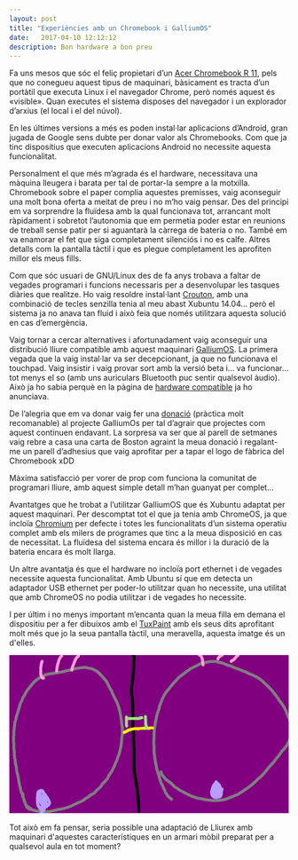 ```yaml
---
layout: post
title: "Experiències amb un Chromebook i GalliumOS"
date:   2017-04-10 12:12:12
description: Bon hardware a bon preu
---
```

Fa uns mesos que sóc el feliç propietari d’un [Acer Chromebook R 11](https://www.acer.com/ac/es/ES/content/professional-series/acerchromebookr11c738t), pels que no conegueu aquest tipus de maquinari, bàsicament es tracta d’un portàtil que executa Linux i el navegador Chrome, però només aquest és «visible». Quan executes el sistema disposes  del navegador i un explorador d’arxius (el local i el del núvol).

En les últimes versions a més es poden instal·lar aplicacions d’Android, gran jugada de Google sens dubte per donar valor als Chromebooks. Com que ja tinc dispositius que executen aplicacions Android no necessite aquesta funcionalitat.

Personalment el que més m’agrada és el hardware, necessitava una màquina lleugera i barata per tal de portar-la sempre a la motxilla. Chromebook sobre el paper complia aquestes premisses, vaig aconseguir una molt bona oferta a meitat de preu i no m’ho vaig pensar. Des del principi em va sorprendre la fluïdesa amb la qual funcionava tot, arrancant molt ràpidament i sobretot l’autonomia que em permetia poder estar en reunions de treball sense patir per si aguantarà la càrrega de bateria o no. També em va enamorar el fet que siga completament silenciós i no es calfe. Altres detalls com la pantalla tàctil i que es plegue completament les aprofiten millor els meus fills.

Com que sóc usuari de GNU/Linux des de fa anys trobava a faltar de vegades programari i funcions necessaris per a desenvolupar les tasques diàries que realitze. Ho vaig resoldre instal·lant [Crouton](http://www.muycomputer.com/2014/12/29/ubuntu-debian-chromebook-crouton/), amb una combinació de tecles senzilla tenia al meu abast Xubuntu 14.04… però el sistema ja no anava tan fluid i això feia que només utilitzara aquesta solució en cas d’emergència.

Vaig tornar a cercar alternatives i afortunadament vaig aconseguir una distribució lliure compatible amb aquest maquinari [GalliumOS](https://galliumos.org/). La primera vegada que la vaig instal·lar va ser decepcionant, ja que no funcionava el touchpad. Vaig insistir i vaig provar sort amb la versió beta i… va funcionar… tot menys el so (amb uns auriculars Bluetooth puc sentir qualsevol àudio). Això ja ho sabia perquè en la pàgina de [hardware compatible](https://wiki.galliumos.org/Hardware_Compatibility) ja ho anunciava.

De l’alegria que em va donar vaig fer una [donació](https://galliumos.org/donate) (pràctica molt recomanable) al projecte GalliumOs per tal d’agrair que projectes com aquest continuen endavant. La sorpresa va ser que al parell de setmanes vaig rebre a casa una carta de Boston agraint la meua donació i regalant-me un parell d’adhesius que vaig aprofitar per a tapar el logo de fàbrica del Chromebook xDD

Màxima satisfacció per vorer de prop com funciona la comunitat de programari lliure, amb aquest simple detall m’han guanyat per complet…

Avantatges que he trobat a l’utilitzar GalliumOS que és Xubuntu adaptat per aquest maquinari. Per descomptat tot el que ja tenia amb ChromeOS, ja que incloïa [Chromium](https://es.wikipedia.org/wiki/Chromium_%28navegador%29) per defecte i totes les funcionalitats d’un sistema operatiu complet amb els milers de programes que tinc a la meua disposició en cas de necessitat. La fluïdesa del sistema encara és millor i la duració de la bateria encara és molt llarga.

Un altre avantatja és que el hardware no incloïa port ethernet i de vegades necessite aquesta funcionalitat. Amb Ubuntu sí que em detecta un adaptador USB ethernet per poder-lo utilitzar quan ho necessite, una utilitat que amb ChromeOS no podia utilitzar i de vegades ho necessite.

I per últim i no menys important m’encanta quan la meua filla em demana el dispositiu per a fer dibuixos amb el [TuxPaint](http://tuxpaint.org/?lang=es_ES) amb els seus dits aprofitant molt més que jo la seua pantalla tàctil, una meravella, aquesta imatge és un d'elles.

![tuxpaint](/img/01tuxpaint.png "tuxpaint")

Tot això em fa pensar, seria possible una adaptació de Lliurex amb maquinari d'aquestes característiques en un armari mòbil preparat per a qualsevol aula en tot moment?
